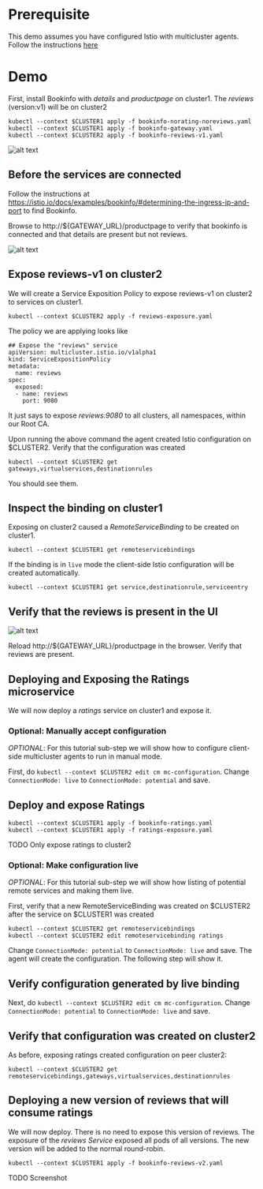 
# Prerequisite

This demo assumes you have configured Istio with multicluster agents.  Follow the
instructions [here](../../scripts/install/README.md)

# Demo

First, install Bookinfo with _details_ and _productpage_ on cluster1.
The _reviews_ (version:v1) will be on cluster2

```
kubectl --context $CLUSTER1 apply -f bookinfo-norating-noreviews.yaml
kubectl --context $CLUSTER1 apply -f bookinfo-gateway.yaml
kubectl --context $CLUSTER2 apply -f bookinfo-reviews-v1.yaml
```

![alt text](/raw/master/scripts/tutorial/bookinfo/bookinfo-unconnected.png "Unconnected Bookinfo")

## Before the services are connected

Follow the instructions at https://istio.io/docs/examples/bookinfo/#determining-the-ingress-ip-and-port to find Bookinfo.

Browse to http://${GATEWAY_URL}/productpage to verify that bookinfo is connected and that
details are present but not reviews.

![alt text](/raw/master/scripts/tutorial/bookinfo/ui-unconnected.png "Unconnected UI")

## Expose reviews-v1 on cluster2

We will create a Service Exposition Policy to expose reviews-v1 on cluster2 to services on cluster1.

```
kubectl --context $CLUSTER2 apply -f reviews-exposure.yaml
```

The policy we are applying looks like

```
## Expose the "reviews" service
apiVersion: multicluster.istio.io/v1alpha1
kind: ServiceExpositionPolicy
metadata:
  name: reviews
spec:
  exposed:
  - name: reviews
    port: 9080
```

It just says to expose _reviews:9080_ to all clusters, all namespaces, within our Root CA.

Upon running the above command the agent created Istio configuration on $CLUSTER2.  Verify that
the configuration was created

```
kubectl --context $CLUSTER2 get gateways,virtualservices,destinationrules
```

You should see them.

## Inspect the binding on cluster1

Exposing on cluster2 caused a _RemoteServiceBinding_ to be created on cluster1.

```
kubectl --context $CLUSTER1 get remoteservicebindings
```

If the binding is in `live` mode the client-side Istio configuration will be created automatically.

```
kubectl --context $CLUSTER1 get service,destinationrule,serviceentry
```

## Verify that the reviews is present in the UI

![alt text](/raw/master/scripts/tutorial/bookinfo/ui-connected.png "Connected UI")

Reload http://${GATEWAY_URL}/productpage in the browser.  Verify that reviews are present.

## Deploying and Exposing the Ratings microservice

We will now deploy a _ratings_ service on cluster1 and expose it.

### Optional: Manually accept configuration

*OPTIONAL*: For this tutorial sub-step we will
show how to configure client-side multicluster agents to run in manual mode.

First, do `kubectl --context $CLUSTER2 edit cm mc-configuration`.  Change `ConnectionMode: live`
to `ConnectionMode: potential` and save.

## Deploy and expose Ratings

```
kubectl --context $CLUSTER1 apply -f bookinfo-ratings.yaml
kubectl --context $CLUSTER1 apply -f ratings-exposure.yaml
```

TODO Only expose ratings to cluster2

### Optional: Make configuration live

*OPTIONAL*: For this tutorial sub-step we will
show how listing of potential remote services and making them live.

First, verify that a new RemoteServiceBinding was created on $CLUSTER2 after the service
on $CLUSTER1 was created

```
kubectl --context $CLUSTER2 get remoteservicebindings
kubectl --context $CLUSTER2 edit remoteservicebinding ratings
```

Change `ConnectionMode: potential`
to `ConnectionMode: live` and save.  The agent will create the configuration.  The following
step will show it.

## Verify configuration generated by live binding

Next, do `kubectl --context $CLUSTER2 edit cm mc-configuration`.  Change `ConnectionMode: potential`
to `ConnectionMode: live` and save.


## Verify that configuration was created on cluster2

As before, exposing ratings created configuration on peer cluster2:

```
kubectl --context $CLUSTER2 get remoteservicebindings,gateways,virtualservices,destinationrules
```

## Deploying a new version of reviews that will consume ratings

We will now deploy.  There is no need to expose this version of reviews.  The exposure
of the _reviews_ *Service* exposed all pods of all versions.  The new version will be added
to the normal round-robin.
 
```
kubectl --context $CLUSTER1 apply -f bookinfo-reviews-v2.yaml
```

TODO Screenshot

